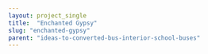 ```yaml
---
layout: project_single
title:  "Enchanted Gypsy"
slug: "enchanted-gypsy"
parent: "ideas-to-converted-bus-interior-school-buses"
---
```

 